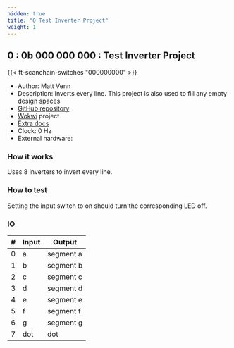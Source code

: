 ```yaml
---
hidden: true
title: "0 Test Inverter Project"
weight: 1
---
```


## 0 : 0b 000 000 000 : Test Inverter Project

{{< tt-scanchain-switches "000000000" >}}

* Author: Matt Venn
* Description: Inverts every line. This project is also used to fill any empty design spaces.
* [GitHub repository](https://github.com/TinyTapeout/tt03-test-invert)
* [Wokwi](https://wokwi.com/projects/361728533238569985) project
* [Extra docs]()
* Clock: 0 Hz
* External hardware: 



### How it works

Uses 8 inverters to invert every line.


### How to test

Setting the input switch to on should turn the corresponding LED off.


### IO

| # | Input        | Output       |
|---|--------------|--------------|
| 0 | a  | segment a |
| 1 | b  | segment b |
| 2 | c  | segment c |
| 3 | d  | segment d |
| 4 | e  | segment e |
| 5 | f  | segment f |
| 6 | g  | segment g |
| 7 | dot  | dot |
